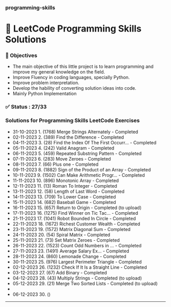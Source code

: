 ### programming-skills
# 💙 LeetCode Programming Skills Solutions

### 🎯 Objectives
- The main objective of this little project is to learn programming and improve my general knowledge on the field.
- Improve Fluency in coding languages, specially Python.
- Improve problem interpretation.
- Develop the hability of converting solution ideas into code.
- Mainly Python Implementation

### ✅ Status : 27/33
### Solutions for Programming Skills LeetCode Exercises

- 31-10-2023 1. (1768) Merge Strings Alternately - Completed
- 02-11-2023 2. (389) Find the Difference - Completed
- 04-11-2023 3. (28) Find the Index Of The First Occurr... - Completed
- 05-11-2023 4. (242) Valid Anagram - Completed
- 06-11-2023 5. (459) Repeated Substring Pattern - Completed
- 07-11-2023 6. (283) Move Zeroes - Completed
- 08-11-2023 7. (66) Plus one - Completed
- 09-11-2023 8. (1882) Sign of the Product of an Array - Completed
- 10-11-2023 9. (1502) Can Make Arithmetic Progr... - Completed
- 11-11-2023 10. (896) Monotonic Array - Completed
- 12-11-2023 11. (13) Roman To Integer - Completed
- 13-11-2023 12. (58) Length of Last Word - Completed
- 14-11-2023 13. (709) To Lower Case - Completed 
- 15-11-2023 14. (682) Baseball Game - Completed
- 16-11-2023 15. (657) Return to Origin - Completed (to upload)
- 17-11-2023 16. (1275) Find Winner on Tic Tac... - Completed
- 21-11-2023 17. (1041) Robot Bounded In Circle - Completed
- 22-11-2023 18. (1672) Richest Customer Wealth - Completed
- 23-11-2023 19. (1572) Matrix Diagonal Sum - Completed
- 24-11-2023 20. (54) Spiral Matrix - Completed
- 25-11-2023 21. (73) Set Matrix Zeroes - Completed
- 26-11-2023 22. (1523) Count Odd Numbers in ... - Completed
- 27-11-2023 23. (1491) Average Salary Ex... - Completed
- 28-11-2023 24. (860) Lemonade Change - Completed
- 30-11-2023 25. (976) Largest Perimeter Triangle - Completed
- 02-12-2023 26. (1232) Check If It Is a Straight Line - Completed
- 03-12-2023 27. (67) Add Binary - Completed
- 04-12-2023 28. (43) Multiply Strings - Completed (to upload)
- 05-12-2023 29. (21) Merge Two Sorted Lists - Completed (to upload)
- 
- 06-12-2023 30. () 
 ---


